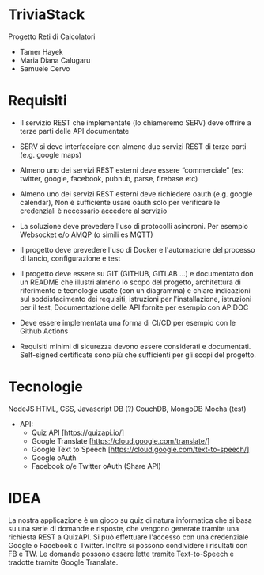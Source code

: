 # TriviaStack 

Progetto Reti di Calcolatori

- Tamer Hayek
- Maria Diana Calugaru
- Samuele Cervo

# Requisiti

- Il servizio REST che implementate (lo chiameremo SERV) deve offrire a terze parti delle API documentate

- SERV si deve interfacciare con almeno due servizi REST di terze parti (e.g. google maps)

- Almeno uno dei servizi REST esterni deve essere “commerciale” (es: twitter, google, facebook, pubnub, parse, firebase etc)

- Almeno uno dei servizi REST esterni deve richiedere oauth (e.g. google calendar), Non è sufficiente usare oauth solo per verificare le credenziali è necessario accedere al servizio

- La soluzione deve prevedere l'uso di protocolli asincroni. Per esempio Websocket e/o AMQP (o simili es MQTT)

- Il progetto deve prevedere l'uso di Docker e l'automazione del processo di lancio, configurazione e test

- Il progetto deve essere su GIT (GITHUB, GITLAB ...) e documentato don un README che illustri almeno lo scopo del progetto, architettura di riferimento e tecnologie usate (con un diagramma) e chiare indicazioni sul soddisfacimento dei requisiti, istruzioni per l'installazione, istruzioni per il test, Documentazione delle API fornite per esempio con APIDOC

- Deve essere implementata una forma di CI/CD per esempio con le Github Actions

- Requisiti minimi di sicurezza devono essere considerati e documentati. Self-signed certificate sono più che sufficienti per gli scopi del progetto.

# Tecnologie

NodeJS
HTML, CSS, Javascript
DB (?) CouchDB, MongoDB
Mocha (test)

- API:
    - Quiz API [https://quizapi.io/]
    - Google Translate [https://cloud.google.com/translate/]
    - Google Text to Speech [https://cloud.google.com/text-to-speech/]
    - Google oAuth
    - Facebook o/e Twitter oAuth (Share API)


# IDEA

La nostra applicazione è un gioco su quiz di natura informatica che si basa su una serie di domande e risposte, che vengono generate tramite una richiesta REST a QuizAPI.
Si può effettuare l'accesso con una credenziale Google o Facebook o Twitter. Inoltre si possono condividere i risultati con FB e TW.
Le domande possono essere lette tramite Text-to-Speech e tradotte tramite Google Translate.



